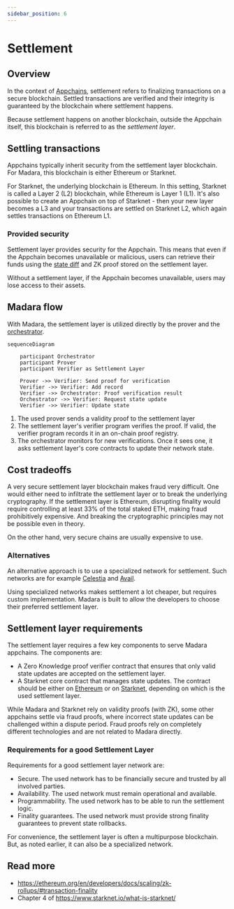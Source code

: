 ```yaml
---
sidebar_position: 6
---
```


# Settlement

## Overview

In the context of [Appchains](/concepts/appchain), settlement refers to finalizing transactions on a secure blockchain. Settled transactions are verified and their integrity is guaranteed by the blockchain where settlement happens.

Because settlement happens on another blockchain, outside the Appchain itself, this blockchain is referred to as the *settlement layer*.

## Settling transactions

Appchains typically inherit security from the settlement layer blockchain. For Madara, this blockchain is either Ethereum or Starknet.

For Starknet, the underlying blockchain is Ethereum. In this setting, Starknet is called a Layer 2 (L2) blockchain, while Ethereum is Layer 1 (L1). It's also possible to create an Appchain on top of Starknet - then your new layer becomes a L3 and your transactions are settled on Starknet L2, which again settles transactions on Ethereum L1.

### Provided security

Settlement layer provides security for the Appchain. This means that even if the Appchain becomes unavailable or malicious, users can retrieve their funds using the [state diff](https://docs.starknet.io/architecture-and-concepts/network-architecture/data-availability/#introduction) and ZK proof stored on the settlement layer.

Without a settlement layer, if the Appchain becomes unavailable, users may lose access to their assets.

## Madara flow

With Madara, the settlement layer is utilized directly by the prover and the [orchestrator](/components/orchestrator).

```mermaid
sequenceDiagram

    participant Orchestrator
    participant Prover
    participant Verifier as Settlement Layer

    Prover ->> Verifier: Send proof for verification
    Verifier ->> Verifier: Add record
    Verifier ->> Orchestrator: Proof verification result
    Orchestrator ->> Verifier: Request state update
    Verifier ->> Verifier: Update state
```

1. The used prover sends a validity proof to the settlement layer
1. The settlement layer's verifier program verifies the proof. If valid, the verifier program records it in an on-chain proof registry.
1. The orchestrator monitors for new verifications. Once it sees one, it asks settlement layer's core contracts to update their network state.

## Cost tradeoffs

A very secure settlement layer blockchain makes fraud very difficult. One would either need to infiltrate the settlement layer or to break the underlying cryptography. If the settlement layer is Ethereum, disrupting finality would require controlling at least 33% of the total staked ETH, making fraud prohibitively expensive. And breaking the cryptographic principles may not be possible even in theory.

On the other hand, very secure chains are usually expensive to use.

### Alternatives

An alternative approach is to use a specialized network for settlement. Such networks are for example [Celestia](https://celestia.org/) and [Avail](https://www.availproject.org).

Using specialized networks makes settlement a lot cheaper, but requires custom implementation. Madara is built to allow the developers to choose their preferred settlement layer.

## Settlement layer requirements

The settlement layer requires a few key components to serve Madara appchains. The components are:

- A Zero Knowledge proof verifier contract that ensures that only valid state updates are accepted on the settlement layer.
- A Starknet core contract that manages state updates. The contract should be either on [Ethereum](https://docs.starknet.io/architecture-and-concepts/network-architecture/os/#os-and-core-contract) or on [Starknet](https://github.com/keep-starknet-strange/piltover/), depending on which is the used settlement layer.

While Madara and Starknet rely on validity proofs (with ZK), some other appchains settle via fraud proofs, where incorrect state updates can be challenged within a dispute period. Fraud proofs rely on completely different technologies and are not related to Madara directly.

### Requirements for a good Settlement Layer

Requirements for a good settlement layer network are:
- Secure. The used network has to be financially secure and trusted by all involved parties.
- Availability. The used network must remain operational and available.
- Programmability. The used network has to be able to run the settlement logic.
- Finality guarantees. The used network must provide strong finality guarantees to prevent state rollbacks.

For convenience, the settlement layer is often a multipurpose blockchain. But, as noted earlier, it can also be a specialized network.

## Read more

- https://ethereum.org/en/developers/docs/scaling/zk-rollups/#transaction-finality
- Chapter 4 of https://www.starknet.io/what-is-starknet/